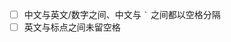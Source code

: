 <!--
感谢你的贡献！我们会尽快进行审核并合并进入仓库 ~
在此之前，请进行一些小检查
-->
- [ ] 中文与英文/数字之间、中文与 `` ` `` 之间都以空格分隔
- [ ] 英文与标点之间未留空格